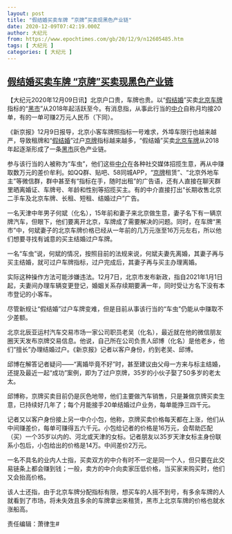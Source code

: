 ```yaml
---
layout: post
title: "假结婚买卖车牌 “京牌”买卖现黑色产业链"
date: 2020-12-09T07:42:19.000Z
author: 大纪元
from: https://www.epochtimes.com/gb/20/12/9/n12605485.htm
tags: [ 大纪元 ]
categories: [ 大纪元 ]
---
```

<!--1607499739000-->
[假结婚买卖车牌 “京牌”买卖现黑色产业链](https://www.epochtimes.com/gb/20/12/9/n12605485.htm)
------

<div>
<p>【大纪元2020年12月09日讯】北京户口贵，车牌也贵。以“<a href="https://www.epochtimes.com/gb/tag/%E5%81%87%E7%BB%93%E5%A9%9A.html">假结婚</a>”买卖<a href="https://www.epochtimes.com/gb/tag/%E5%8C%97%E4%BA%AC%E8%BD%A6%E7%89%8C.html">北京车牌</a>指标的“<a href="https://www.epochtimes.com/gb/tag/%E9%BB%91%E5%B8%82.html">黑市</a>”从2018年起活跃至今。有消息指，从事此行当的<a href="https://www.epochtimes.com/gb/tag/%E4%B8%AD%E4%BB%8B.html">中介</a>自称月均接20单，有的一单可赚2万元人民币（下同）。</p><p>《新京报》12月9日报导，北京小客车牌照指标一号难求，外埠车限行也越来越严，导致租牌和“<a href="https://www.epochtimes.com/gb/tag/%E5%81%87%E7%BB%93%E5%A9%9A.html">假结婚</a>”过户<a href="https://www.epochtimes.com/gb/tag/%E4%BA%AC%E7%89%8C.html">京牌</a>指标越来越多，“假结婚”买卖<a href="https://www.epochtimes.com/gb/tag/%E5%8C%97%E4%BA%AC%E8%BD%A6%E7%89%8C.html">北京车牌</a>从2018年起逐渐形成了一条<a href="https://www.epochtimes.com/gb/tag/%E9%BB%91%E5%B8%82.html">黑市</a>灰色产业链。</p><p>参与该行当的人被称为“车虫”，他们这些<a href="https://www.epochtimes.com/gb/tag/%E4%B8%AD%E4%BB%8B.html">中介</a>在各种社交媒体招揽生意，再从中赚取数万元的差价牟利。如QQ群、贴吧、58同城APP，“<a href="https://www.epochtimes.com/gb/tag/%E4%BA%AC%E7%89%8C.html">京牌</a>租赁”、“北京外地车主”等微信群，群中甚至有“指标在手，随时出租”的广告语，还有人直接在聊天群里晒离婚证、车牌号、年龄和性别等招揽买主。有的中介直接打出“长期收售北京二手车及北京车牌、长租、短租、结婚过户”广告。</p><p>一名天津中年男子何斌（化名），15年前和妻子来北京做生意，妻子名下有一辆京牌汽车，但眼下，他们要离开北京，车牌成了需要解决的问题。同时，在车牌“黑市”中，何斌妻子的北京车牌价格已经从一年前的几万元涨至16万元左右，所以他们想要寻找有诚意的买主结婚过户车牌。</p><p>一名“车虫”说，何斌的情况，按照目前的法规来说，何斌夫妻先离婚，其妻子再与买主结婚，就可过户车牌指标，过户完成后，其妻子再与买主办理离婚。</p><p>实际这种操作方法可能涉嫌违法。12月7日，北京市发布新政，指自2021年1月1日起，夫妻间办理车辆变更登记，婚姻关系存续期要满一年，同时受让方名下没有本市登记的小客车。</p><p>尽管新规让“假结婚”过户车牌变难，但是目前从事该行当的“车虫”仍能从中赚取不少差额。</p><p>北京北辰亚运村汽车交易市场一家公司职员老吴（化名），最近就在他的微信朋友圈天天发布京牌交易信息。他说，自己所在公司负责人邱博（化名）是他老乡，他们“擅长”办理结婚过户。《新京报》记者以客户身份，约到老吴、邱博。</p><p>邱博在解答记者疑问——“离婚毕竟不好”时，甚至建议由父母一方来与标主结婚，还提及最近一起“成功”案例，即为了过户京牌，35岁的小伙子娶了50多岁的老太太。</p><p>邱博称，京牌买卖目前仍是灰色地带，他们主要做汽车销售，只是兼做京牌买卖生意，已持续好几年了；每个月能接手20单结婚过户业务，每单能挣三四千元。</p><p>记者又以客户身份接上另一中介小包，他称，京牌买卖价格每天都在上涨，他们从中间赚差价，每单可赚得五六千元。小包给记者的价格是16万元，会帮助匹配（买）一个35岁以内的、河北或天津的女标。记者朋友以35岁天津女标主身份联系小包后，小包给出的价格是14万。中间差价2万元。</p><p>一名不具名的业内人士指，买卖双方的中介有时不一定是同一个人，但只要在此交易链条上都会赚到钱；一般，卖方的中介向卖家压低价格，当买家来购买时，他们又会抬高价格。</p><p>该人士还指，由于北京车牌分配指标有限，想买车的人摇不到号，有多余车牌的人就看到了市场，将未失效且多余的车牌拿出来租赁，黑市上北京车牌的价格也就水涨船高。</p><p>责任编辑：萧律生#</p>
</div>
